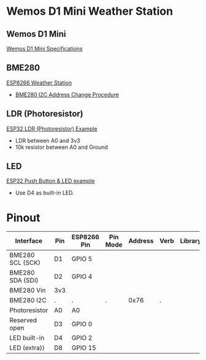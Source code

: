 # Wemos D1 Mini Weather Station

## Wemos D1 Mini

[Wemos D1 Mini Specifications](https://www.wemos.cc/en/latest/d1/d1_mini.html)

## BME280

[ESP8266 Weather Station](https://lastminuteengineers.com/bme280-esp8266-weather-station/)

* [BME280 I2C Address Change Procedure](https://lastminuteengineers.com/bme280-arduino-tutorial/#procedure-to-change-i2c-address)

## LDR (Photoresistor) 

[ESP32 LDR (Photoresistor) Example](http://www.esp32learning.com/code/esp32-and-ldr-example.php)

* LDR between A0 and 3v3
* 10k resistor between A0 and Ground

## LED

[ESP32 Push Button & LED example](https://microcontrollerslab.com/push-button-esp32-gpio-digital-input/)

* Use D4 as built-in LED.

# Pinout

| Interface        | Pin | ESP8266 Pin | Pin Mode | Address | Verb | Library |
| ---------------- | --- | ----------- | -------- | ------- | ---- | ------- |
| BME280 SCL (SCK) | D1  | GPIO 5      |          |         |      |         |
| BME280 SDA (SDI) | D2  | GPIO 4      |          |         |      |         |
| BME280 Vin       | 3v3 |             |          |         |      |         |
| BME280 I2C       | .   | .           | .        | 0x76    | .    |         |
| Photoresistor    | A0  | A0          |          |         |      |         |
| Reserved open    | D3  | GPIO 0      |          |         |      |         |
| LED built-in     | D4  | GPIO 2      |          |         |      |         |
| LED (extra))     | D8  | GPIO 15     |          |         |      |         |
